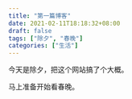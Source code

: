```yaml
---
title: "第一篇博客"
date: 2021-02-11T18:18:32+08:00
draft: false
tags: ["除夕", "春晚"]
categories: ["生活"]
---
```


今天是除夕，把这个网站搞了个大概。

马上准备开始看春晚。